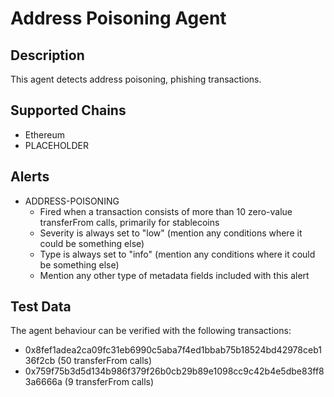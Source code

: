 # Address Poisoning Agent

## Description

This agent detects address poisoning, phishing transactions.

## Supported Chains

- Ethereum
- PLACEHOLDER

## Alerts

- ADDRESS-POISONING
  - Fired when a transaction consists of more than 10 zero-value transferFrom calls, primarily for stablecoins
  - Severity is always set to "low" (mention any conditions where it could be something else)
  - Type is always set to "info" (mention any conditions where it could be something else)
  - Mention any other type of metadata fields included with this alert

## Test Data

The agent behaviour can be verified with the following transactions:

- 0x8fef1adea2ca09fc31eb6990c5aba7f4ed1bbab75b18524bd42978ceb136f2cb (50 transferFrom calls)
- 0x759f75b3d5d134b986f379f26b0cb29b89e1098cc9c42b4e5dbe83ff83a6666a (9 transferFrom calls)
